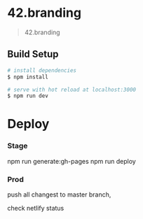 # 42.branding

> 42.branding

## Build Setup

``` bash
# install dependencies
$ npm install

# serve with hot reload at localhost:3000
$ npm run dev
```
# Deploy
### Stage
npm run generate:gh-pages
npm run deploy

### Prod
push all changest to master branch,

check netlify status
